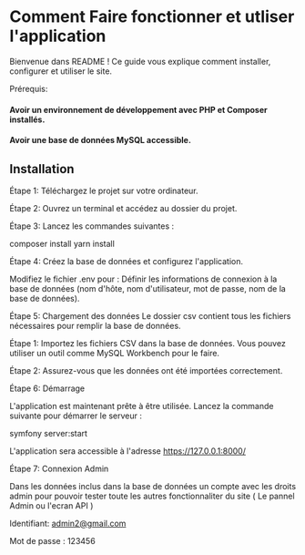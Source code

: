 # Comment Faire fonctionner et utliser l'application 

Bienvenue dans README !
Ce guide vous explique comment installer, configurer et utiliser le site.

Prérequis:

#### Avoir un environnement de développement avec PHP et Composer installés.
#### Avoir une base de données MySQL accessible.

## Installation
Étape 1: Téléchargez le projet sur votre ordinateur.

Étape 2: Ouvrez un terminal et accédez au dossier du projet.

Étape 3: Lancez les commandes suivantes :

composer install
yarn install

Étape 4: Créez la base de données et configurez l'application.

Modifiez le fichier .env pour :
Définir les informations de connexion à la base de données (nom d'hôte, nom d'utilisateur, mot de passe, nom de la base de données).

Étape 5: Chargement des données
Le dossier csv contient tous les fichiers nécessaires pour remplir la base de données.

Étape 1: Importez les fichiers CSV dans la base de données. Vous pouvez utiliser un outil comme MySQL Workbench pour le faire.

Étape 2: Assurez-vous que les données ont été importées correctement.

Étape 6: Démarrage

L'application est maintenant prête à être utilisée. Lancez la commande suivante pour démarrer le serveur :

symfony server:start

L'application sera accessible à l'adresse https://127.0.0.1:8000/

Étape 7: Connexion Admin

Dans les données inclus dans la base de données un compte avec les droits admin pour pouvoir tester toute les autres fonctionnaliter du site ( Le pannel Admin ou l'ecran API )

Identifiant: admin2@gmail.com

Mot de passe : 123456
